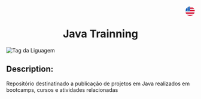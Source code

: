 <a href="https://github.com/rafaelrvital/Java-Trainning/blob/main/README.md"><img src="https://github.com/rafaelrvital/rafaelrvital/blob/main/assets/flags/us.png" width="25" align="right"></a>

<br>

<div align=center>

# Java Trainning

</div>

![Tag da Liguagem](https://img.shields.io/badge/Trainning-Java-orange)

## Description:

Repositório destinatinado a publicação de projetos em Java realizados em bootcamps, cursos e atividades relacionadas
